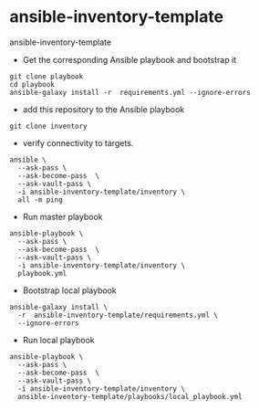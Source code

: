 # ansible-inventory-template

ansible-inventory-template

 - Get the corresponding Ansible playbook and bootstrap it

```
git clone playbook
cd playbook
ansible-galaxy install -r  requirements.yml --ignore-errors
```

 - add this repository to the Ansible playbook

```
git clone inventory
```

 - verify connectivity to targets.

```
ansible \
  --ask-pass \
  --ask-become-pass  \
  --ask-vault-pass \
  -i ansible-inventory-template/inventory \
  all -m ping
```

 - Run master playbook

```
ansible-playbook \
  --ask-pass \
  --ask-become-pass  \
  --ask-vault-pass \
  -i ansible-inventory-template/inventory \
  playbook.yml
```

 - Bootstrap local playbook

```
ansible-galaxy install \
  -r  ansible-inventory-template/requirements.yml \
  --ignore-errors
```

 - Run local playbook

```
ansible-playbook \
  --ask-pass \
  --ask-become-pass  \
  --ask-vault-pass \
  -i ansible-inventory-template/inventory \
  ansible-inventory-template/playbooks/local_playbook.yml
```
